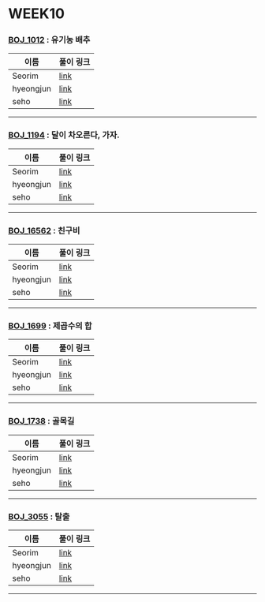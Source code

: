 # WEEK10

### [BOJ_1012](https://boj.kr/1012) : 유기농 배추

|이름|풀이 링크|
|--|--|
|Seorim| [link](BOJ_1012/Seorim.java)
|hyeongjun| [link](BOJ_1012/hyeongjun.cpp)
|seho| [link](BOJ_1012/seho.java)
---


### [BOJ_1194](https://boj.kr/1194) : 달이 차오른다, 가자.

|이름|풀이 링크|
|--|--|
|Seorim| [link](BOJ_1194/Seorim.java)
|hyeongjun| [link](BOJ_1194/hyeongjun.cpp)
|seho| [link](BOJ_1194/seho.py)
---


### [BOJ_16562](https://boj.kr/16562) : 친구비

|이름|풀이 링크|
|--|--|
|Seorim| [link](BOJ_16562/Seorim.java)
|hyeongjun| [link](BOJ_16562/hyeongjun.cpp)
|seho| [link](BOJ_16562/seho.java)
---


### [BOJ_1699](https://boj.kr/1699) : 제곱수의 합

|이름|풀이 링크|
|--|--|
|Seorim| [link](BOJ_1699/Seorim.java)
|hyeongjun| [link](BOJ_1699/hyeongjun.cpp)
|seho| [link](BOJ_1699/seho.java)
---


### [BOJ_1738](https://boj.kr/1738) : 골목길

|이름|풀이 링크|
|--|--|
|Seorim| [link](BOJ_1738/Seorim.java)
|hyeongjun| [link](BOJ_1738/hyeongjun.cpp)
|seho| [link](BOJ_1738/seho.py)
---


### [BOJ_3055](https://boj.kr/3055) : 탈출

|이름|풀이 링크|
|--|--|
|Seorim| [link](BOJ_3055/Seorim.java)
|hyeongjun| [link](BOJ_3055/hyeongjun.cpp)
|seho| [link](BOJ_3055/seho.java)
---
